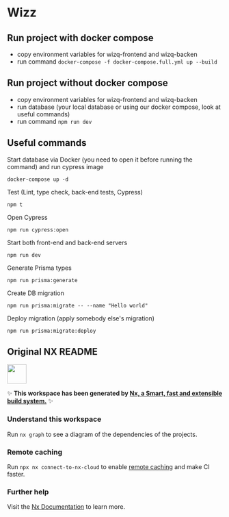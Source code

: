 # Wizz
## Run project with docker compose 
- copy environment variables for wizq-frontend and wizq-backen
- run command ```docker-compose -f docker-compose.full.yml up --build```

## Run project without docker compose
- copy environment variables for wizq-frontend and wizq-backen
- run database (your local database or using our docker compose, look at useful commands)
- run command ```npm run dev``` 
## Useful commands

Start database via Docker (you need to open it before running the command) and run cypress image

```
docker-compose up -d
```

Test (Lint, type check, back-end tests, Cypress)

```
npm t
```

Open Cypress

```
npm run cypress:open
```

Start both front-end and back-end servers

```
npm run dev
```

Generate Prisma types

```
npm run prisma:generate
```

Create DB migration

```
npm run prisma:migrate -- --name "Hello world"
```

Deploy migration (apply somebody else's migration)

```
npm run prisma:migrate:deploy
```


## Original NX README

<a alt="Nx logo" href="https://nx.dev" target="_blank" rel="noreferrer"><img src="https://raw.githubusercontent.com/nrwl/nx/master/images/nx-logo.png" width="45"></a>

✨ **This workspace has been generated by [Nx, a Smart, fast and extensible build system.](https://nx.dev)** ✨

### Understand this workspace

Run `nx graph` to see a diagram of the dependencies of the projects.

### Remote caching

Run `npx nx connect-to-nx-cloud` to enable [remote caching](https://nx.app) and make CI faster.

### Further help

Visit the [Nx Documentation](https://nx.dev) to learn more.


